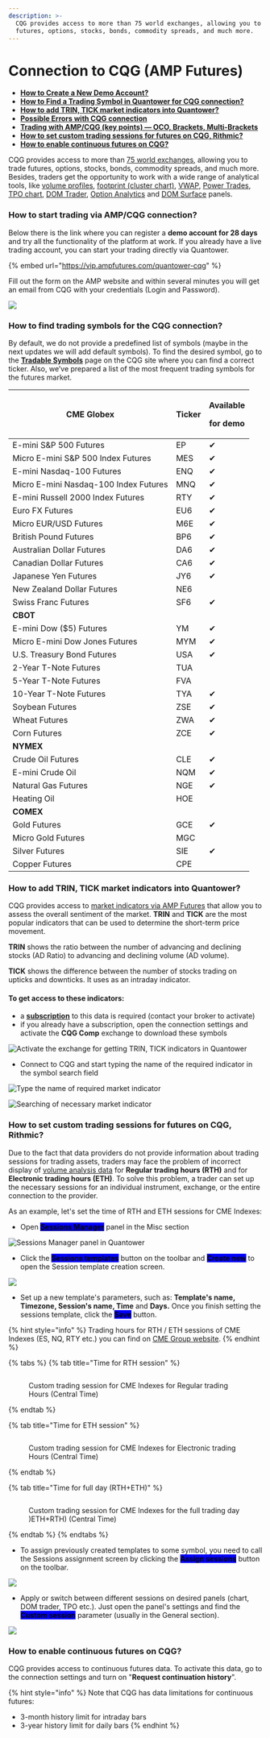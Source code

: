 ```yaml
---
description: >-
  CQG provides access to more than 75 world exchanges, allowing you to trade
  futures, options, stocks, bonds, commodity spreads, and much more.
---
```


# Connection to CQG (AMP Futures)

* ****[**How to Create a New Demo Account?**](./#how-to-start-trading-via-amp-cqg-connection)****
* ****[**How to Find a Trading Symbol in Quantower for CQG connection?**](./#how-to-add-trading-symbols-from-the-cqg-connection)****
* ****[**How to add TRIN, TICK market indicators into Quantower?**](./#how-to-add-trin-tick-market-indicators-into-quantower)****
* ****[**Possible Errors with CQG connection**](errors-with-cqg.md)****
* ****[**Trading with AMP/CQG (key points) — OCO, Brackets, Multi-Brackets**](../../trading-panels/order-entry/order-entry-for-cqg.md)****
* ****[**How to set custom trading sessions for futures on CQG, Rithmic?**](./#how-to-set-custom-trading-sessions-for-futures-on-cqg-rithmic)****
* ****[**How to enable continuous futures on CQG?**](./#how-to-enable-continuous-futures-on-cqg)****

CQG provides access to more than [75 world exchanges](https://www.cqg.com/partners/exchanges), allowing you to trade futures, options, stocks, bonds, commodity spreads, and much more.\
Besides, traders get the opportunity to work with a wide range of analytical tools, like [volume profiles](../../analytics-panels/chart/volume-analysis-tools/volume-profiles.md), [footprint (cluster chart)](../../analytics-panels/chart/volume-analysis-tools/cluster-chart.md), [VWAP](../../analytics-panels/chart/vwap.md), [Power Trades](../../analytics-panels/chart/power-trades.md), [TPO chart](../../analytics-panels/tpo-chart.md), [DOM Trader](../../trading-panels/dom-trader/), [Option Analytics](../../analytics-panels/option-analytics.md) and [DOM Surface](../../analytics-panels/dom-surface.md) panels.

### How to start trading via AMP/CQG connection?

Below there is the link where you can register a **demo account for 28 days** and try all the functionality of the platform at work. If you already have a live trading account, you can start your trading directly via Quantower.

{% embed url="https://vip.ampfutures.com/quantower-cqg" %}

Fill out the form on the AMP website and within several minutes you will get an email from CQG with your credentials (Login and Password).

![](<../../.gitbook/assets/image (62).png>)



### How to find trading symbols for the CQG connection?

By default, we do not provide a predefined list of symbols (maybe in the next updates we will add default symbols). To find the desired symbol, go to the [**Tradable Symbols**](https://www.cqg.com/partners/exchanges/tradable-symbols) page on the CQG site where you can find a correct ticker. Also, we’ve prepared a list of the most frequent trading symbols for the futures market.

| **CME Globex**                        | Ticker | <p>Available </p><p>for demo</p> |
| ------------------------------------- | ------ | -------------------------------- |
| E-mini S\&P 500 Futures               | EP     | ✔                                |
| Micro E-mini S\&P 500 Index Futures   | MES    | ✔                                |
| E-mini Nasdaq-100 Futures             | ENQ    | ✔                                |
| Micro E-mini Nasdaq-100 Index Futures | MNQ    | ✔                                |
| E-mini Russell 2000 Index Futures     | RTY    | ✔                                |
| Euro FX Futures                       | EU6    | ✔                                |
| Micro EUR/USD Futures                 | M6E    | ✔                                |
| British Pound Futures                 | BP6    | ✔                                |
| Australian Dollar Futures             | DA6    | ✔                                |
| Canadian Dollar Futures               | CA6    | ✔                                |
| Japanese Yen Futures                  | JY6    | ✔                                |
| New Zealand Dollar Futures            | NE6    |                                  |
| Swiss Franc Futures                   | SF6    | ✔                                |
| **CBOT**                              |        |                                  |
| E-mini Dow ($5) Futures               | YM     | ✔                                |
| Micro E-mini Dow Jones Futures        | MYM    | ✔                                |
| U.S. Treasury Bond Futures            | USA    | ✔                                |
| 2-Year T-Note Futures                 | TUA    |                                  |
| 5-Year T-Note Futures                 | FVA    |                                  |
| 10-Year T-Note Futures                | TYA    | ✔                                |
| Soybean Futures                       | ZSE    | ✔                                |
| Wheat Futures                         | ZWA    | ✔                                |
| Corn Futures                          | ZCE    | ✔                                |
| **NYMEX**                             |        |                                  |
| Crude Oil Futures                     | CLE    | ✔                                |
| E-mini Crude Oil                      | NQM    | ✔                                |
| Natural Gas Futures                   | NGE    | ✔                                |
| Heating Oil                           | HOE    |                                  |
| **COMEX**                             |        |                                  |
| Gold Futures                          | GCE    | ✔                                |
| Micro Gold Futures                    | MGC    |                                  |
| Silver Futures                        | SIE    | ✔                                |
| Copper Futures                        | CPE    |                                  |

### How to add TRIN, TICK market indicators into Quantower?

CQG provides access to [market indicators via AMP Futures](https://www.ampfutures.com/trading-info/cqg-supported-indexes) that allow you to assess the overall sentiment of the market. **TRIN** and **TICK** are the most popular indicators that can be used to determine the short-term price movement.

**TRIN** shows the ratio between the number of advancing and declining stocks (AD Ratio) to advancing and declining volume (AD volume).

**TICK** shows the difference between the number of stocks trading on upticks and downticks. It uses as an intraday indicator.

#### To get access to these indicators:

* a [**subscription**](https://www.ampfutures.com/trading-info/exchange-data-fees) to this data is required (contact your broker to activate)
* if you already have a subscription, open the connection settings and activate the **CQG Comp** exchange to download these symbols

![Activate the exchange for getting TRIN, TICK indicators in Quantower](<../../.gitbook/assets/image (355) (1) (1).png>)

* Connect to CQG and start typing the name of the required indicator in the symbol search field

![Type the name of required market indicator](<../../.gitbook/assets/image (355) (1).png>)

![Searching of necessary market indicator](../../.gitbook/assets/TRIN.gif)

### **How to set custom trading sessions for futures on CQG, Rithmic?**

Due to the fact that data providers do not provide information about trading sessions for trading assets, traders may face the problem of incorrect display of [volume analysis data](../../analytics-panels/chart/volume-analysis-tools/) for **Regular trading hours (RTH)** and for **Electronic trading hours (ETH)**. To solve this problem, a trader can set up the necessary sessions for an individual instrument, exchange, or the entire connection to the provider.

As an example, let's set the time of RTH and ETH sessions for CME Indexes:

* Open [<mark style="background-color:blue;">**Sessions Manager**</mark>](../../miscellaneous-panels/sessions-manager.md) panel in the Misc section

![Sessions Manager panel in Quantower](<../../.gitbook/assets/image (359) (1) (1).png>)

* Click the <mark style="background-color:blue;">**Sessions templates**</mark> button on the toolbar and <mark style="background-color:blue;">**Create new**</mark> to open the Session template creation screen.

![](<../../.gitbook/assets/image (357) (1).png>)

* Set up a new template's parameters, such as: **Template's name, Timezone, Session's name, Time** and **Days.** Once you finish setting the sessions template, click the <mark style="background-color:blue;">**Save**</mark> button.

{% hint style="info" %}
Trading hours for RTH / ETH sessions of CME Indexes (ES, NQ, RTY etc.) you can find on [CME Group website](https://www.cmegroup.com/markets/equities/sp/e-mini-sandp500.contractSpecs.html).
{% endhint %}

{% tabs %}
{% tab title="Time for RTH session" %}
<figure><img src="../../.gitbook/assets/image (1) (1).png" alt=""><figcaption><p>Custom trading session for CME Indexes for Regular trading Hours (Central Time)</p></figcaption></figure>
{% endtab %}

{% tab title="Time for ETH session" %}
<figure><img src="../../.gitbook/assets/image (2) (2).png" alt=""><figcaption><p>Custom trading session for CME Indexes for Electronic trading Hours (Central Time)</p></figcaption></figure>
{% endtab %}

{% tab title="Time for full day (RTH+ETH)" %}
<figure><img src="../../.gitbook/assets/image (2) (1).png" alt=""><figcaption><p>Custom trading session for CME Indexes for the full trading day )ETH+RTH) (Central Time)</p></figcaption></figure>
{% endtab %}
{% endtabs %}

* To assign previously created templates to some symbol, you need to call the Sessions assignment screen by clicking the <mark style="background-color:blue;">**Assign sessions**</mark> button on the toolbar.

![](<../../.gitbook/assets/image (359) (1).png>)

* Apply or switch between different sessions on desired panels (chart, DOM trader, TPO etc.). Just open the panel's settings and find the <mark style="background-color:blue;">**Custom session**</mark> parameter (usually in the General section).

![](<../../.gitbook/assets/image (354).png>)

### **How to enable continuous futures on CQG?**

CQG provides access to continuous futures data. To activate this data, go to the connection settings and turn on "**Request continuation history**".

{% hint style="info" %}
Note that CQG has data limitations for continuous futures:

* 3-month history limit for intraday bars
* 3-year history limit for daily bars
{% endhint %}

<figure><img src="../../.gitbook/assets/image (2) (1) (1).png" alt=""><figcaption></figcaption></figure>
